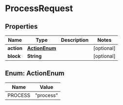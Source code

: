 

# ProcessRequest

## Properties

Name | Type | Description | Notes
------------ | ------------- | ------------- | -------------
**action** | [**ActionEnum**](#ActionEnum) |  |  [optional]
**block** | **String** |  |  [optional]



## Enum: ActionEnum

Name | Value
---- | -----
PROCESS | &quot;process&quot;



